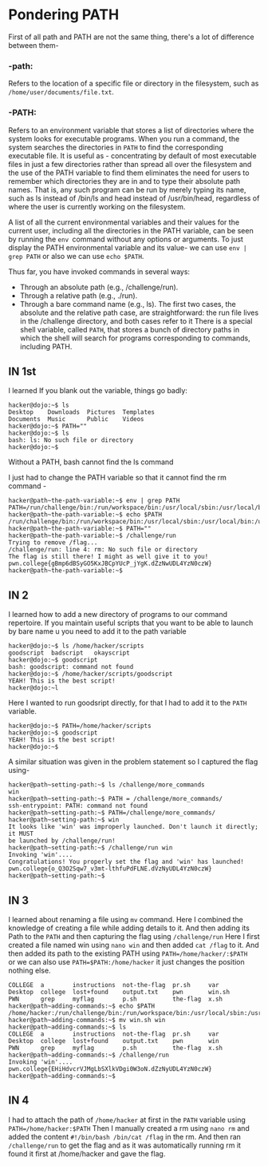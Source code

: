 # Pondering PATH
First of all path and PATH are not the same thing, there's a lot of difference between them-

### -path: 
Refers to the location of a specific file or directory in the filesystem, such as `/home/user/documents/file.txt`.
### -PATH: 
Refers to an environment variable that stores a list of directories where the system looks for executable programs. When you run a command, the system searches the directories in `PATH` to find the corresponding executable file.
It is useful as -
concentrating by default of most executable files in just a few directories rather than spread all over the filesystem and the use of the PATH variable to find them eliminates the need for users to remember which directories they are in and to type their absolute path names. 
That is, any such program can be run by merely typing its name, such as ls instead of /bin/ls and head instead of /usr/bin/head, regardless of where the user is currently working on the filesystem.

A list of all the current environmental variables and their values for the current user, including all the directories in the PATH variable, can be seen by running the `env `command without any options or arguments.
To just display the PATH environmental variable and its value- 
we can use `env | grep PATH` or also we can use `echo $PATH`.

Thus far, you have invoked commands in several ways:

- Through an absolute path (e.g., /challenge/run).
- Through a relative path (e.g., ./run).
- Through a bare command name (e.g., ls).
The first two cases, the absolute and the relative path case, are straightforward: the run file lives in the /challenge directory, and both cases refer to it
There is a special shell variable, called `PATH`, that stores a bunch of directory paths in which the shell will search for programs corresponding to commands, including PATH.

## IN 1st
I learned If you blank out the variable, things go badly:
```
hacker@dojo:~$ ls
Desktop    Downloads  Pictures  Templates
Documents  Music      Public    Videos
hacker@dojo:~$ PATH=""
hacker@dojo:~$ ls
bash: ls: No such file or directory
hacker@dojo:~$
```
Without a PATH, bash cannot find the ls command


I just had to change the PATH variable so that it cannot find the rm command -
```
hacker@path~the-path-variable:~$ env | grep PATH
PATH=/run/challenge/bin:/run/workspace/bin:/usr/local/sbin:/usr/local/bin:/usr/sbin:/usr/bin:/sbin:/bin
hacker@path~the-path-variable:~$ echo $PATH
/run/challenge/bin:/run/workspace/bin:/usr/local/sbin:/usr/local/bin:/usr/sbin:/usr/bin:/sbin:/bin
hacker@path~the-path-variable:~$ PATH=""
hacker@path~the-path-variable:~$ /challenge/run
Trying to remove /flag...
/challenge/run: line 4: rm: No such file or directory
The flag is still there! I might as well give it to you!
pwn.college{gBmp6dBSyGO5KxJBCpYUcP_jYgK.dZzNwUDL4YzN0czW}
hacker@path~the-path-variable:~$ 
```
## IN 2
I learned how to add a new directory of programs to our command repertoire.
If you maintain useful scripts that you want to be able to launch by bare name u you need to add it to the path variable
```
hacker@dojo:~$ ls /home/hacker/scripts
goodscript	badscript	okayscript
hacker@dojo:~$ goodscript
bash: goodscript: command not found
hacker@dojo:~$ /home/hacker/scripts/goodscript
YEAH! This is the best script!
hacker@dojo:~l
```
Here I wanted to run goodsript directly, for that I had to add it to the `PATH ` variable.
```
hacker@dojo:~$ PATH=/home/hacker/scripts
hacker@dojo:~$ goodscript
YEAH! This is the best script!
hacker@dojo:~$
```
A similar situation was given in the problem statement so I captured the flag using- 
```
hacker@path~setting-path:~$ ls /challenge/more_commands
win
hacker@path~setting-path:~$ PATH = /challenge/more_commands/
ssh-entrypoint: PATH: command not found
hacker@path~setting-path:~$ PATH=/challenge/more_commands/
hacker@path~setting-path:~$ win
It looks like 'win' was improperly launched. Don't launch it directly; it MUST 
be launched by /challenge/run!
hacker@path~setting-path:~$ /challenge/run win
Invoking 'win'....
Congratulations! You properly set the flag and 'win' has launched!
pwn.college{o_Q3O2Sqw7_v3mt-lthfuPdFLNE.dVzNyUDL4YzN0czW}
hacker@path~setting-path:~$ 
```

## IN 3
I learned about renaming a file using `mv` command.
Here I combined the knowledge of creating a file while adding details to it. And then adding its Path to the `PATH` and then capturing the flag using `/challenge/run`
Here I first created a file named win using `nano win` and then added `cat /flag` to it. And then added its path to the existing PATH using `PATH=/home/hacker/:$PATH
` or we can also use `PATH=$PATH:/home/hacker` it just changes the position nothing else.
```
COLLEGE  a        instructions  not-the-flag  pr.sh     var
Desktop  college  lost+found    output.txt    pwn       win.sh
PWN      grep     myflag        p.sh          the-flag  x.sh
hacker@path~adding-commands:~$ echo $PATH
/home/hacker:/run/challenge/bin:/run/workspace/bin:/usr/local/sbin:/usr/local/bin:/usr/sbin:/usr/bin:/sbin:/bin:/home/hacker
hacker@path~adding-commands:~$ mv win.sh win
hacker@path~adding-commands:~$ ls
COLLEGE  a        instructions  not-the-flag  pr.sh     var
Desktop  college  lost+found    output.txt    pwn       win
PWN      grep     myflag        p.sh          the-flag  x.sh
hacker@path~adding-commands:~$ /challenge/run
Invoking 'win'....
pwn.college{EHiHdvcrVJMgLbSXlkVDgi0W3oN.dZzNyUDL4YzN0czW}
hacker@path~adding-commands:~$ 
```

## IN 4
I had to attach the path of `/home/hacker` at first in the `PATH` variable using `PATH=/home/hacker:$PATH`
Then I manually created a rm using `nano rm` and added the content `#!/bin/bash
/bin/cat /flag` in the rm.
And then ran `/challenge/run` to get the flag and as it was automatically running rm it found it first at /home/hacker and gave the flag.
